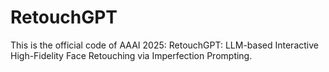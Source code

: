 # RetouchGPT
This is the official code of AAAI 2025: RetouchGPT: LLM-based Interactive High-Fidelity Face Retouching via Imperfection Prompting.
